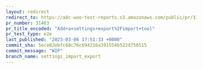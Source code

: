```yaml
---
layout: redirect
redirect_to: https://a8c-woo-test-reports.s3.amazonaws.com/public/pr/31463/e2e/index.html
pr_number: 31463
pr_title_encoded: "Add+a+settings+export%2Fimport+tool"
pr_test_type: e2e
last_published: "2023-03-06 17:51:33 +0000"
commit_sha: 5ece82ebfc68c76c694216a391554b522d756515
commit_message: "WIP"
branch_name: settings_import_export
---
```

